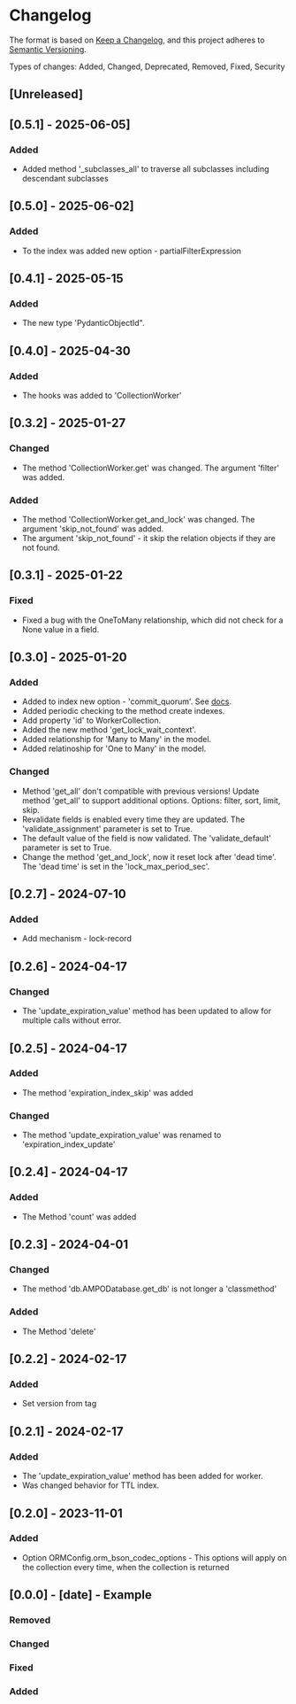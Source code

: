 # Changelog

The format is based on [Keep a Changelog](https://keepachangelog.com/en/1.1.0/),
and this project adheres to [Semantic Versioning](https://semver.org/spec/v2.0.0.html).

Types of changes: Added, Changed, Deprecated, Removed, Fixed, Security

## [Unreleased]

## [0.5.1] - 2025-06-05]

### Added
- Added method '_subclasses_all' to traverse all subclasses including descendant subclasses


## [0.5.0] - 2025-06-02]

### Added
- To the index was added new option - partialFilterExpression


## [0.4.1] - 2025-05-15

### Added
- The new type 'PydanticObjectId".


## [0.4.0] - 2025-04-30

### Added

- The hooks was added to 'CollectionWorker'


## [0.3.2] - 2025-01-27

### Changed

- The method 'CollectionWorker.get' was changed. The argument 'filter' was added.

### Added

- The method 'CollectionWorker.get_and_lock' was changed. The argument 'skip_not_found' was added.
- The argument 'skip_not_found' - it skip the relation objects if they are not found.


## [0.3.1] - 2025-01-22

### Fixed

- Fixed a bug with the OneToMany relationship, which did not check for a None value in a field.


## [0.3.0] - 2025-01-20

### Added

- Added to index new option - 'commit_quorum'. See [docs](https://www.mongodb.com/docs/manual/reference/command/createIndexes/#std-label-createIndexes-cmd-commitQuorum).
- Added periodic checking to the method create indexes.
- Add property 'id' to WorkerCollection.
- Added the new method 'get_lock_wait_context'.
- Added relationship for 'Many to Many' in the model.
- Added relatinoship for 'One to Many' in the model.

### Changed

- Method 'get_all' don't compatible with previous versions! Update method 'get_all' to support additional options. Options: filter, sort, limit, skip.
- Revalidate fields is enabled every time they are updated. The 'validate_assignment' parameter is set to True.
- The default value of the field is now validated. The 'validate_default' parameter is set to True.
- Change the method 'get_and_lock', now it reset lock after 'dead time'. The 'dead time' is set in the 'lock_max_period_sec'.


## [0.2.7] - 2024-07-10

### Added

- Add mechanism - lock-record


## [0.2.6] - 2024-04-17

### Changed

- The 'update_expiration_value' method has been updated to allow for multiple calls without error.


## [0.2.5] - 2024-04-17

### Added

- The method 'expiration_index_skip' was added

### Changed

- The method 'update_expiration_value' was renamed to 'expiration_index_update'


## [0.2.4] - 2024-04-17

### Added

- The Method 'count' was added


## [0.2.3] - 2024-04-01

### Changed

- The method 'db.AMPODatabase.get_db' is not longer a 'classmethod'

### Added

- The Method 'delete'


## [0.2.2] - 2024-02-17

### Added
- Set version from tag


## [0.2.1] - 2024-02-17

### Added

- The 'update_expiration_value' method has been added for worker.
- Was changed behavior for TTL index.


## [0.2.0] - 2023-11-01

### Added

- Option ORMConfig.orm_bson_codec_options - This options will apply on the collection every time, when the collection is returned


## [0.0.0] - [date] - Example

### Removed
### Changed
### Fixed
### Added